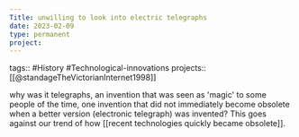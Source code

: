 ```yaml
---
Title: unwilling to look into electric telegraphs
date: 2023-02-09
type: permanent
project:
---
```


tags::  #History #Technological-innovations 
projects::[[@standageTheVictorianInternet1998]]

why was it telegraphs, an invention that was seen as 'magic' to some people of the time, one invention that did not immediately become obsolete when a better version (electronic telegraph) was invented? This goes against our trend of how [[recent technologies quickly became obsolete]].

